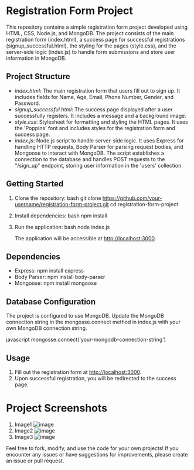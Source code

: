 # Registration Form Project
This repository contains a simple registration form project developed using HTML, CSS, Node.js, and MongoDB.
The project consists of the main registration form (index.html), a success page for successful registrations (signup_successful.html), the styling for the pages (style.css), and the server-side logic (index.js) to handle form submissions and store user information in MongoDB.

## Project Structure
- *index.html*: The main registration form that users fill out to sign up. It includes fields for Name, Age, Email, Phone Number, Gender, and Password.
- *signup_successful.html*: The success page displayed after a user successfully registers. It includes a message and a background image.
- *style.css*: Stylesheet for formatting and styling the HTML pages. It uses the 'Poppins' font and includes styles for the registration form and success page.
- *index.js*: Node.js script to handle server-side logic. It uses Express for handling HTTP requests, Body Parser for parsing request bodies, and Mongoose to interact with MongoDB. The script establishes a connection to the database and handles POST requests to the "/sign_up" endpoint, storing user information in the 'users' collection.

## Getting Started
1. Clone the repository:
   bash
   git clone https://github.com/your-username/registration-form-project.git
   cd registration-form-project
   

2. Install dependencies:
   bash
   npm install
   

3. Run the application:
   bash
   node index.js
   
   The application will be accessible at [http://localhost:3000](http://localhost:3000).

## Dependencies
- Express: npm install express
- Body Parser: npm install body-parser
- Mongoose: npm install mongoose

## Database Configuration
The project is configured to use MongoDB. Update the MongoDB connection string in the mongosse.connect method in index.js with your own MongoDB connection string.

javascript
mongosse.connect('your-mongodb-connection-string')


## Usage
1. Fill out the registration form at [http://localhost:3000](http://localhost:3000).
2. Upon successful registration, you will be redirected to the success page.

# Project Screenshots
1. Image1
![image](https://github.com/PrinceRaj-CU/BharatIntern_Task1/assets/83507753/9b30cbae-1d68-43de-a932-e0596c432177)
2. Image2
![image](https://github.com/PrinceRaj-CU/BharatIntern_Task1/assets/83507753/1770c263-e4b2-4119-8764-3cef2a763bd2)
3. Image3
![image](https://github.com/PrinceRaj-CU/BharatIntern_Task1/assets/83507753/32d56fcb-1a49-4e23-86a3-4576b349f62d)

Feel free to fork, modify, and use the code for your own projects! If you encounter any issues or have suggestions for improvements, please create an issue or pull request.
